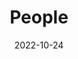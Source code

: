 ---
title: People
date: 2022-10-24

type: landing

sections:
  - block: people
    content:
      title: Meet the Team
      # Choose which groups/teams of users to display.
      #   Edit `user_groups` in each user's profile to add them to one or more of these groups.
      user_groups:
          - Directors
          - Researchers
          - Research Scientists
#          - SCCJ Faculty Affiliates
          - Grad Students
#          - External Affiliates
#          - Alumni
      sort_by: Params.last_name
      sort_ascending: true
    design:
      show_interests: false
      show_role: true
      show_social: true
---